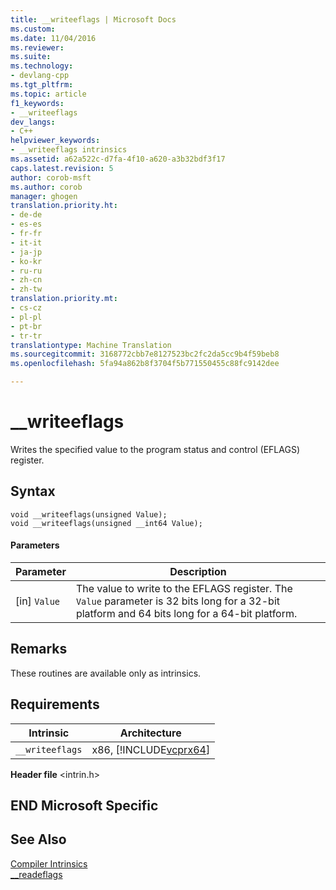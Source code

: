 ```yaml
---
title: __writeeflags | Microsoft Docs
ms.custom: 
ms.date: 11/04/2016
ms.reviewer: 
ms.suite: 
ms.technology:
- devlang-cpp
ms.tgt_pltfrm: 
ms.topic: article
f1_keywords:
- __writeeflags
dev_langs:
- C++
helpviewer_keywords:
- __writeeflags intrinsics
ms.assetid: a62a522c-d7fa-4f10-a620-a3b32bdf3f17
caps.latest.revision: 5
author: corob-msft
ms.author: corob
manager: ghogen
translation.priority.ht:
- de-de
- es-es
- fr-fr
- it-it
- ja-jp
- ko-kr
- ru-ru
- zh-cn
- zh-tw
translation.priority.mt:
- cs-cz
- pl-pl
- pt-br
- tr-tr
translationtype: Machine Translation
ms.sourcegitcommit: 3168772cbb7e8127523bc2fc2da5cc9b4f59beb8
ms.openlocfilehash: 5fa94a862b8f3704f5b771550455c88fc9142dee

---
```

# __writeeflags
Writes the specified value to the program status and control (EFLAGS) register.  
  
## Syntax  
  
```  
void __writeeflags(unsigned Value);  
void __writeeflags(unsigned __int64 Value);  
```  
  
#### Parameters  
  
|Parameter|Description|  
|---------------|-----------------|  
|[in] `Value`|The value to write to the EFLAGS register. The `Value` parameter is 32 bits long for a 32-bit platform and 64 bits long for a 64-bit platform.|  
  
## Remarks  
 These routines are available only as intrinsics.  
  
## Requirements  
  
|Intrinsic|Architecture|  
|---------------|------------------|  
|`__writeeflags`|x86, [!INCLUDE[vcprx64](../assembler/inline/includes/vcprx64_md.md)]|  
  
 **Header file** \<intrin.h>  
  
## END Microsoft Specific  
  
## See Also  
 [Compiler Intrinsics](../intrinsics/compiler-intrinsics.md)   
 [__readeflags](../intrinsics/readeflags.md)


<!--HONumber=Jan17_HO2-->


